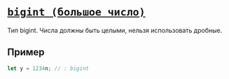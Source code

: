 # [`bigint (большое число)`](../index.md/#примитивы)

Тип bigint. Числа должны быть целыми, нельзя использовать дробные.

## Пример

```ts
let y = 1234n; // : bigint
```
